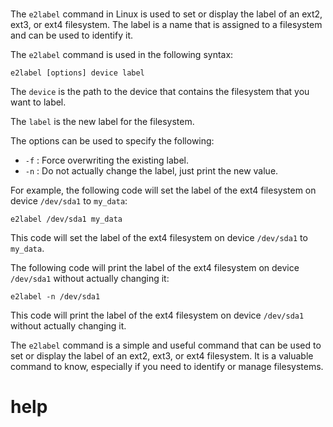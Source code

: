 # 

The `e2label` command in Linux is used to set or display the label of an ext2, ext3, or ext4 filesystem. The label is a name that is assigned to a filesystem and can be used to identify it.

The `e2label` command is used in the following syntax:

```
e2label [options] device label
```

The `device` is the path to the device that contains the filesystem that you want to label.

The `label` is the new label for the filesystem.

The options can be used to specify the following:

* `-f` : Force overwriting the existing label.
* `-n` : Do not actually change the label, just print the new value.

For example, the following code will set the label of the ext4 filesystem on device `/dev/sda1` to `my_data`:

```
e2label /dev/sda1 my_data
```

This code will set the label of the ext4 filesystem on device `/dev/sda1` to `my_data`.

The following code will print the label of the ext4 filesystem on device `/dev/sda1` without actually changing it:

```
e2label -n /dev/sda1
```

This code will print the label of the ext4 filesystem on device `/dev/sda1` without actually changing it.

The `e2label` command is a simple and useful command that can be used to set or display the label of an ext2, ext3, or ext4 filesystem. It is a valuable command to know, especially if you need to identify or manage filesystems.




# help 

```

```
